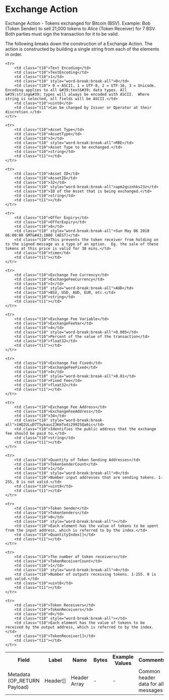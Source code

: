 
# Exchange Action</H1>

Exchange Action -  Tokens exchanged for Bitcoin (BSV). Example: Bob (Token Sender) to sell 21,000 tokens to Alice (Token Receiver) for 7 BSV.  Both parties must sign the transaction for it to be valid.

The following breaks down the construction of a Exchange Action. The action is constructed by building a single string from each of the elements in order.

<table class="waffle" cellspacing="0" cellpadding="0" table-layout=fixed width=100%>
	<tr style='height:19px;'>
		<th style="width:6%" class="s0">Field</th>
		<th style="width:9%" class="s1">Label</th>
		<th style="width:9%" class="s1">Name</th>
		<th style="width:2%" class="s1">Bytes</th>
		<th style="width:29%" class="s1">Example Values</th>
		<th style="width:26%" class="s1">Comments</th>
		<th style="width:5%" class="s1">Data Type</th>
		<th style="width:14%" class="s2">Amendment Restrictions</th>
	</tr>
	<tr>
		<td class="s5" rowspan="100">Metadata (OP_RETURN Payload)</td>
		<td class="t6">Header[]</td>
		<td class="t6">Header Array</td>
		<td class="t6">-</td>
		<td class="t6">-</td>
		<td class="t6">Common header data for all messages</td>
		<td class="t6">Header</td>
		<td class="t7"></td>
	</tr>

	<tr>
		<td class="t10">Text Encoding</td>
		<td class="t10">TextEncoding</td>
		<td class="t10">1</td>
		<td class="t10" style="word-break:break-all">0</td>
		<td class="t10"> 0 = ASCII, 1 = UTF-8, 2 = UTF-16, 3 = Unicode.  Encoding applies to all &#39;text&#39; data types. All &#39;string&#39; types will always be encoded with ASCII.  Where string is selected, all fields will be ASCII.</td>
		<td class="t10">uint8</td>
		<td class="t11">Can be changed by Issuer or Operator at their discretion.</td>
	</tr>

	<tr>
		<td class="t10">Asset Type</td>
		<td class="t10">AssetType</td>
		<td class="t10">3</td>
		<td class="t10" style="word-break:break-all">RRE</td>
		<td class="t10">Asset Type to be exchanged.</td>
		<td class="t10">string</td>
		<td class="t11"></td>
	</tr>

	<tr>
		<td class="t10">Asset ID</td>
		<td class="t10">AssetID</td>
		<td class="t10">32</td>
		<td class="t10" style="word-break:break-all">apm2qsznhks23z</td>
		<td class="t10">ID of the Asset that is being exchanged.</td>
		<td class="t10">string</td>
		<td class="t11"></td>
	</tr>

	<tr>
		<td class="t10">Offer Expiry</td>
		<td class="t10">OfferExpiry</td>
		<td class="t10">8</td>
		<td class="t10" style="word-break:break-all">Sun May 06 2018 06:00:00 GMT&#43;1000 (AEST)</td>
		<td class="t10">This prevents the token receiver from holding on to the signed message as a type of an option.  Eg. the sale of these tokens at this price is valid for 30 mins.</td>
		<td class="t10">time</td>
		<td class="t11"></td>
	</tr>

	<tr>
		<td class="t10">Exchange Fee Currency</td>
		<td class="t10">ExchangeFeeCurrency</td>
		<td class="t10">3</td>
		<td class="t10" style="word-break:break-all">AUD</td>
		<td class="t10">BSV, USD, AUD, EUR, etc.</td>
		<td class="t10">string</td>
		<td class="t11"></td>
	</tr>

	<tr>
		<td class="t10">Exchange Fee Variable</td>
		<td class="t10">ExchangeFeeVar</td>
		<td class="t10">4</td>
		<td class="t10" style="word-break:break-all">0.005</td>
		<td class="t10">Percent of the value of the transaction</td>
		<td class="t10">float32</td>
		<td class="t11"></td>
	</tr>

	<tr>
		<td class="t10">Exchange Fee Fixed</td>
		<td class="t10">ExchangeFeeFixed</td>
		<td class="t10">4</td>
		<td class="t10" style="word-break:break-all">0.01</td>
		<td class="t10">Fixed Fee</td>
		<td class="t10">float32</td>
		<td class="t11"></td>
	</tr>

	<tr>
		<td class="t10">Exchange Fee Address</td>
		<td class="t10">ExchangeFeeAddress</td>
		<td class="t10">34</td>
		<td class="t10" style="word-break:break-all">1HQ2ULuD7T5ykaucZ3KmTo4i29925Qa6ic</td>
		<td class="t10">Identifies the public address that the exchange fee should be paid to.</td>
		<td class="t10">string</td>
		<td class="t11"></td>
	</tr>

	<tr>
		<td class="t10">Quantity of Token Sending Addresses</td>
		<td class="t10">TokenSenderCount</td>
		<td class="t10">1</td>
		<td class="t10" style="word-break:break-all">0</td>
		<td class="t10">Number input addresses that are sending tokens. 1-255, 0 is not valid.</td>
		<td class="t10">uint8</td>
		<td class="t11"></td>
	</tr>

	<tr>
		<td class="t10">Token Sender</td>
		<td class="t10">TokenSenders</td>
		<td class="t10">0</td>
		<td class="t10" style="word-break:break-all"></td>
		<td class="t10">Each element has the value of tokens to be spent from the input address, which is referred to by the index.</td>
		<td class="t10">QuantityIndex[]</td>
		<td class="t11"></td>
	</tr>

	<tr>
		<td class="t10">The number of token receivers</td>
		<td class="t10">TokenReceiverCount</td>
		<td class="t10">1</td>
		<td class="t10" style="word-break:break-all">0</td>
		<td class="t10">Number of outputs receiving tokens. 1-255. 0 is not valid.</td>
		<td class="t10">uint8</td>
		<td class="t11"></td>
	</tr>

	<tr>
		<td class="t10">Token Receivers</td>
		<td class="t10">TokenReceivers</td>
		<td class="t10">0</td>
		<td class="t10" style="word-break:break-all"></td>
		<td class="t10">Each element has the value of tokens to be received by the output address, which is referred to by the index.</td>
		<td class="t10">TokenReceiver[]</td>
		<td class="t11"></td>
	</tr>

</table>
